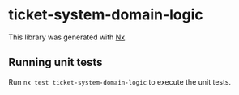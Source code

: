 # ticket-system-domain-logic

This library was generated with [Nx](https://nx.dev).

## Running unit tests

Run `nx test ticket-system-domain-logic` to execute the unit tests.
